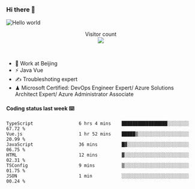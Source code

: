### Hi there 👋

<img src="https://raw.githubusercontent.com/sagar-viradiya/sagar-viradiya/master/resources/banner.png" alt="Hello world">
<p align="center"> 
  Visitor count<br/>
  <img src="https://profile-counter.glitch.me/youszoe/count.svg" />
</p>
<br/>

- 🍻 Work at Beijing 
- ⚡ Java Vue
- ✍️ Troubleshoting expert
- ♟  Microsoft Certified: DevOps Engineer Expert/ Azure Solutions Architect Expert/ Azure Administrator Associate

#### Coding status last week ⌨️

<!--START_SECTION:waka-->

```text
TypeScript                 6 hrs 4 mins    █████████████████░░░░░░░░   67.72 %
Vue.js                     1 hr 52 mins    █████▒░░░░░░░░░░░░░░░░░░░   20.99 %
JavaScript                 36 mins         █▓░░░░░░░░░░░░░░░░░░░░░░░   06.75 %
HTML                       12 mins         ▓░░░░░░░░░░░░░░░░░░░░░░░░   02.31 %
TSConfig                   9 mins          ▒░░░░░░░░░░░░░░░░░░░░░░░░   01.75 %
JSON                       1 min           ░░░░░░░░░░░░░░░░░░░░░░░░░   00.24 %
```

<!--END_SECTION:waka-->

<br/>
<center><img src="http://ghchart.rshah.org/409ba5/yousazoe" alt="" /></center>


